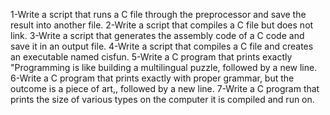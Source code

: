 1-Write a script that runs a C file through the preprocessor and save the result into another file.
2-Write a script that compiles a C file but does not link. 3-Write a script that generates the assembly code of a C code and save it in an output file. 4-Write a script that compiles a C file and creates an executable named cisfun. 5-Write a C program that prints exactly "Programming is like building a multilingual puzzle, followed by a new line. 6-Write a C program that prints exactly with proper grammar, but the outcome is a piece of art,, followed by a new line. 7-Write a C program that prints the size of various types on the computer it is compiled and run on.
